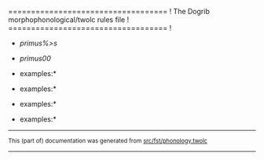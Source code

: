 =================================== !
The Dogrib morphophonological/twolc rules file !
=================================== !

* *primus%>s*
* *primus00*

*  examples:*

*  examples:*

*  examples:*

*  examples:*

* * *

<small>This (part of) documentation was generated from [src/fst/phonology.twolc](https://github.com/giellalt/lang-dgr/blob/main/src/fst/phonology.twolc)</small>

---

